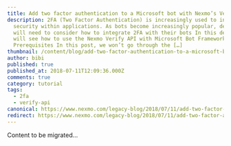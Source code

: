 ```yaml
---
title: Add two factor authentication to a Microsoft bot with Nexmo’s Verify API
description: 2FA (Two Factor Authentication) is increasingly used to increase
  security within applications. As bots become increasingly popular, developers
  will need to consider how to integrate 2FA with their bots In this demo, we
  will see how to use the Nexmo Verify API with Microsoft Bot Framework.
  Prerequisites In this post, we won’t go through the […]
thumbnail: /content/blog/add-two-factor-authentication-to-a-microsoft-bot-with-nexmos-verify-api-dr/2FA-MS-BOT.png
author: bibi
published: true
published_at: 2018-07-11T12:09:36.000Z
comments: true
category: tutorial
tags:
  - 2fa
  - verify-api
canonical: https://www.nexmo.com/legacy-blog/2018/07/11/add-two-factor-authentication-to-a-microsoft-bot-with-nexmos-verify-api-dr
redirect: https://www.nexmo.com/legacy-blog/2018/07/11/add-two-factor-authentication-to-a-microsoft-bot-with-nexmos-verify-api-dr
---
```


Content to be migrated...
